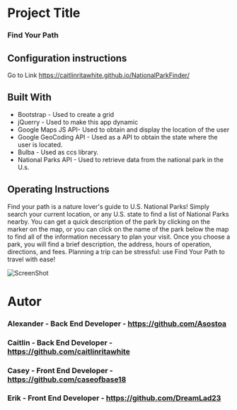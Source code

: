 # Project Title

### Find Your Path

## Configuration instructions

Go to Link
https://caitlinritawhite.github.io/NationalParkFinder/

## Built With
- Bootstrap - Used to create a grid
- jQuerry  - Used to make this app dynamic 
- Google Maps JS API- Used to obtain and display the location of the user
- Google GeoCoding API - Used as a API to obtain the state where the user is located.
- Bulba - Used as ccs library.
- National Parks API - Used to retrieve data from the national park in the U.s.


## Operating Instructions

Find your path is a nature lover's guide to U.S. National Parks! Simply search your current location, or any U.S. state to find a list of National Parks nearby. You can get a quick description of the park by clicking on the marker on the map, or you can click on the name of the park below the map to find all of the information necessary to plan your visit. Once you choose a park, you will find a brief description, the address, hours of operation, directions, and fees. Planning a trip can be stressful: use Find Your Path to travel with ease!

![ScreenShot](https://user-images.githubusercontent.com/65316520/90457952-fc5a1880-e0ca-11ea-8327-06d3e05cb10a.png)

# Autor
### Alexander - Back End Developer - https://github.com/Asostoa
### Caitlin - Back End Developer - https://github.com/caitlinritawhite 
### Casey - Front End Developer - https://github.com/caseofbase18  
### Erik - Front End Developer - https://github.com/DreamLad23  

